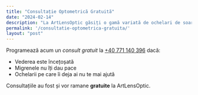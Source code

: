 ```yaml
---
title: "Consultație Optometrică Gratuită"
date: "2024-02-14"
description: "La ArtLensOptic găsiți o gamă variată de ochelari de soare pentru femei, bărbați și pentru copii. "
permalink: '/consultatie-optometrica-gratuita/'
layout: "post"
---
```


Programează acum un _consult gratuit_ la <a href="tel:+40771140396">+40 771 140 396</a> dacă:

- Vederea este încețoșată
- Migrenele nu îți dau pace
- Ochelarii pe care îi deja ai nu te mai ajută

Consultațiile au fost și vor ramane **gratuite** la ArtLensOptic.